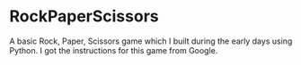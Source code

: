 # RockPaperScissors
A basic Rock, Paper, Scissors game which I built during the early days using Python. I got the instructions for this game from Google.
